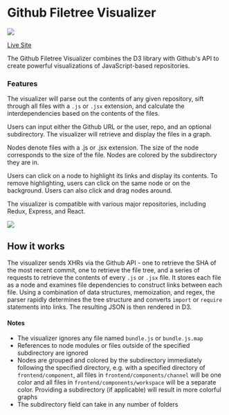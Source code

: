 # Github Filetree Visualizer

![](https://thumbs.gfycat.com/MeatyRecklessButterfly-size_restricted.gif)

[Live Site](https://hanhee-song.github.io/github-visualizer/)

The Github Filetree Visualizer combines the D3 library with Github's API to create powerful visualizations of JavaScript-based repositories.

### Features

The visualizer will parse out the contents of any given repository, sift through all files with a ```.js``` or ```.jsx``` extension, and calculate the interdependencies based on the contents of the files.

Users can input either the Github URL or the user, repo, and an optional subdirectory. The visualizer will retrieve and display the files in a graph.

Nodes denote files with a .js or .jsx extension. The size of the node corresponds to the size of the file. Nodes are colored by the subdirectory they are in.

Users can click on a node to highlight its links and display its contents. To remove highlighting, users can click on the same node or on the background. Users can also click and drag nodes around.

The visualizer is compatible with various major repositories, including Redux, Express, and React.

![](https://thumbs.gfycat.com/DeliriousFarflungAquaticleech-size_restricted.gif)

## How it works

The visualizer sends XHRs via the Github API - one to retrieve the SHA of the most recent commit, one to retrieve the file tree, and a series of requests to retrieve the contents of every ```.js``` or ```.jsx``` file. It stores each file as a node and examines file dependencies to construct links between each file. Using a combination of data structures, memoization, and regex, the parser rapidly determines the tree structure and converts ```import``` or ```require``` statements into links. The resulting JSON is then rendered in D3.

#### Notes

* The visualizer ignores any file named ```bundle.js``` or ```bundle.js.map```
* References to node modules or files outside of the specified subdirectory are ignored
* Nodes are grouped and colored by the subdirectory immediately following the specified directory, e.g. with a specified directory of ```frontend/component```, all files in ```frontend/components/channel``` will be one color and all files in ```frontend/components/workspace``` will be a separate color. Providing a subdirectory (if applicable) will result in more colorful graphs
* The subdirectory field can take in any number of folders
